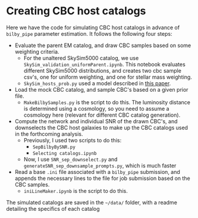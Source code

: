 # Creating CBC host catalogs

Here we have the code for simulating CBC host catalogs in advance of `bilby_pipe` parameter estimation. It follows the following four steps:

-  Evaluate the parent EM catalog, and draw CBC samples based on some weighting criteria.
    - For the unaltered SkySim5000 catalog, we use `SkySim_validation_uniformParent.ipynb`. This notebook evaluates different SkySim5000 distributions, and creates two cbc sample csv's, one for uniform weighting, and one for stellar mass weighting.
    - `SkySim_hosts_prob.py` used a model described in [this paper](https://arxiv.org/abs/2405.07904).
-  Load the mock CBC catalog, and sample CBC's based on a given prior file.
    - `MakeBilbySamples.py` is the script to do this. The luminosity distance is determined using a cosmology, so you need to assume a cosmology here (relevant for different CBC catalog generation).
-  Compute the network and individual SNR of the drawn CBC's, and downselects the CBC host galaxies to make up the CBC catalogs used in the forthcoming analysis.
    -  Previously, I used two scripts to do this:
        -  `SepBilbyBySNR.py`
        -  `Selecting catalogs.ipynb`
    -  Now, I use `SNR_sep_downselect.py` and `generateSNR_sep_downsample_prompts.py`, which is much faster
-  Read a base `.ini` file associated with a `bilby_pipe` submission, and appends the necessary lines to the file for job submission based on the CBC samples.
    - `iniLineMaker.ipynb` is the script to do this. 

The simulated catalogs are saved in the `~/data/` folder, with a readme detailing the specifics of each catalog
